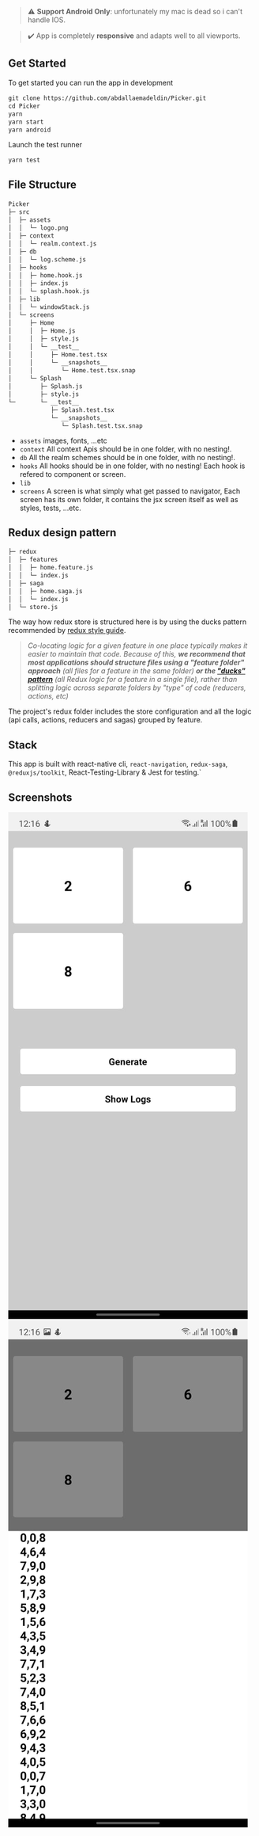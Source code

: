 > :warning: **Support Android Only**: unfortunately my mac is dead so i can't handle IOS.

> :heavy_check_mark: App is completely **responsive** and adapts well to all viewports.

## Get Started
To get started you can run the app in development

```
git clone https://github.com/abdallaemadeldin/Picker.git
cd Picker
yarn
yarn start
yarn android
```

Launch the test runner

```sh
yarn test
```

## File Structure

```
Picker
├─ src
│  ├─ assets
│  │  └─ logo.png
│  ├─ context
│  │  └─ realm.context.js
│  ├─ db
│  │  └─ log.scheme.js
│  ├─ hooks
│  │  ├─ home.hook.js
│  │  ├─ index.js
│  │  └─ splash.hook.js
│  ├─ lib
│  │  └─ windowStack.js
│  └─ screens
│     ├─ Home
│     │  ├─ Home.js
│     │  ├─ style.js
│     │  └─ __test__
│     │     ├─ Home.test.tsx
│     │     └─ __snapshots__
│     │        └─ Home.test.tsx.snap
│     └─ Splash
│        ├─ Splash.js
│        ├─ style.js
└─       └─ __test__
            ├─ Splash.test.tsx
            └─ __snapshots__
               └─ Splash.test.tsx.snap

```

- `assets` images, fonts, ...etc
- `context` All context Apis should be in one folder, with no nesting!.
- `db` All the realm schemes should be in one folder, with no nesting!.
- `hooks` All hooks should be in one folder, with no nesting! Each hook is refered to component or screen.
- `lib`
- `screens` A screen is what simply what get passed to navigator, Each screen has its own folder, it contains the jsx screen itself as well as styles, tests, ...etc.

## Redux design pattern
```
├─ redux
│  ├─ features
│  │  ├─ home.feature.js
│  │  └─ index.js
│  ├─ saga
│  │  ├─ home.saga.js
│  │  └─ index.js
│  └─ store.js
```

The way how redux store is structured here is by using the ducks pattern recommended by [redux style guide](https://redux.js.org/style-guide/style-guide#structure-files-as-feature-folders-or-ducks).

> _Co-locating logic for a given feature in one place typically makes it easier to maintain that code. Because of this, **we recommend that most applications should structure files using a "feature folder" approach** (all files for a feature in the same folder) **or the ["ducks" pattern](https://github.com/erikras/ducks-modular-redux)** (all Redux logic for a feature in a single file), rather than splitting logic across separate folders by "type" of code (reducers, actions, etc)_

The project's redux folder includes the store configuration and all the logic (api calls, actions, reducers and sagas) grouped by feature.

## Stack
This app is built with react-native cli, `react-navigation`, `redux-saga`, `@reduxjs/toolkit`, React-Testing-Library & Jest for testing.`

## Screenshots

![screenshot 2](/screenshots/2.jpeg?row=true "Home Screen")
![screenshot 1](/screenshots/1.jpeg?row=true "Logs List")